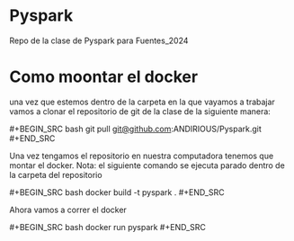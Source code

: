 # Pyspark
Repo de la clase de Pyspark para Fuentes_2024 

# Como moontar el docker

una vez que estemos dentro de la carpeta en la que vayamos a trabajar vamos a clonar el repositorio de git de la clase de la siguiente manera: 

#+BEGIN_SRC bash
git pull git@github.com:ANDIRIOUS/Pyspark.git
#+END_SRC


Una vez tengamos el repositorio en nuestra computadora tenemos que montar el docker. 
Nota: el siguiente comando se ejecuta parado dentro de la carpeta del repositorio

#+BEGIN_SRC bash
docker build -t pyspark .
#+END_SRC

Ahora vamos a correr el docker

#+BEGIN_SRC bash
docker run pyspark
#+END_SRC

